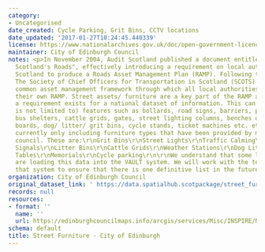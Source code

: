 ```yaml
---
category:
- Uncategorised
date_created: Cycle Parking, Grit Bins, CCTV locations
date_updated: '2017-01-27T10:24:45.440339'
license: https://www.nationalarchives.gov.uk/doc/open-government-licence/version/3/
maintainer: City of Edinburgh Council
notes: <p>In November 2004, Audit Scotland published a document entitled "Maintaining
  Scotland's Roads", effectively introducing a requirement on local authorities in
  Scotland to produce a Roads Asset Management Plan (RAMP). Following this publication,
  The Society of Chief Officers for Transportation in Scotland (SCOTS) produced a
  common asset management framework through which all local authorities could develop
  their own RAMP. Street assets/ furniture are a key part of the RAMP and as such
  a requirement exists for a national dataset of information. This can include (although
  is not limited to) features such as bollards, road signs, barriers, parking bays,
  bus shelters, cattle grids, gates, street lighting columns, benches or seats, information
  boards, dog/ litter/ grit bins, cycle stands, ticket machines etc. etc.\r\nWe are
  currently only including furniture types that have been provided by more than one
  council. These are:\r\nGrit Bins\r\nStreet Lights\r\nTraffic Calming\r\nTraffic
  Signals\r\nLitter Bins\r\nCattle Grids\r\nWeather Stations\r\nDog Litter Bins\r\nBenches\r\nBollards\r\nPicnic
  Tables\r\nMemorials\r\nCycle parking\r\n\r\nWe understand that some local authorities
  are loading this data into the VAULT system. We will work with the team managing
  that system to ensure that there is one definitive list in the future.</p>
organization: City of Edinburgh Council
original_dataset_link: ' https://data.spatialhub.scotpackage/street_furniture-ce'
records: null
resources:
- format: ''
  name: ''
  url: https://edinburghcouncilmaps.info/arcgis/services/Misc/INSPIRE/MapServer/WFSServer?
schema: default
title: Street Furniture - City of Edinburgh
---
```

